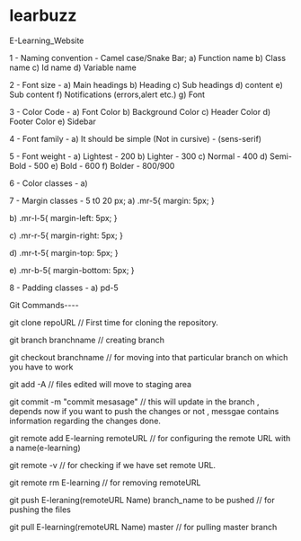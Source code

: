 # learbuzz

E-Learning_Website

1 - Naming convention - Camel case/Snake Bar;
a) Function name
b) Class name
c) Id name
d) Variable name

2 - Font size -
a) Main headings
b) Heading
c) Sub headings
d) content
e) Sub content
f) Notifications (errors,alert etc.)
g) Font

3 - Color Code -
a) Font Color
b) Background Color
c) Header Color
d) Footer Color
e) Sidebar

4 - Font family -
a) It should be simple (Not in cursive) - (sens-serif)

5 - Font weight -
a) Lightest - 200
b) Lighter - 300
c) Normal - 400
d) Semi-Bold - 500
e) Bold - 600
f) Bolder - 800/900

6 - Color classes -
a)

7 - Margin classes - 5 t0 20 px;
a) .mr-5{
margin: 5px;
}

b) .mr-l-5{
margin-left: 5px;
}

c) .mr-r-5{
margin-right: 5px;
}

d) .mr-t-5{
margin-top: 5px;
}

e) .mr-b-5{
margin-bottom: 5px;
}

8 - Padding classes -
a) pd-5


Git Commands----

git clone repoURL // First time for cloning the repository.

git branch branchname // creating branch

git checkout branchname // for moving into that particular branch on which you have to work

git add -A // files edited will move to staging area

git commit -m "commit mesasage" // this will update in the branch , depends now if you want to push the changes or not , messgae contains information regarding the changes done.

git remote add E-learning remoteURL // for configuring the remote URL with a name(e-learning)

git remote -v // for checking if we have set remote URL.

git remote rm E-learning // for removing remoteURL

git push E-leraning(remoteURL Name) branch_name to be pushed // for pushing the files 

git pull E-learning(remoteURL Name) master // for pulling master branch

